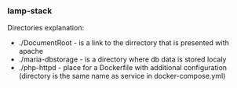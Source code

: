 ### lamp-stack ###

Directories explanation:
- ./DocumentRoot - is a link to the dirrectory that is presented with apache
- ./maria-dbstorage - is a directory where db data is stored localy 
- ./php-httpd - place for a Dockerfile with additional configuration (directory is the same name as service in docker-compose.yml)
